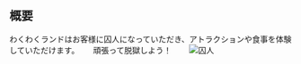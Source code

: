 ## 概要
  わくわくランドはお客様に囚人になっていただき、アトラクションや食事を体験していただけます。　　
  頑張って脱獄しよう！　　
  ![囚人](http://3.bp.blogspot.com/-owynIKslu78/VixBPxPNAtI/AAAAAAAAz_o/jVqeKsO6AQI/s180-c/hanzai_datsugoku.png)
